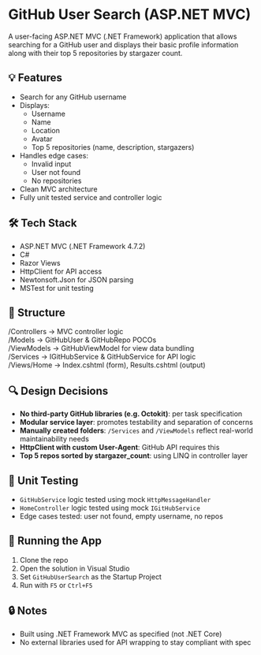 # GitHub User Search (ASP.NET MVC)

A user-facing ASP.NET MVC (.NET Framework) application that allows searching for a GitHub user and displays their basic profile information along with their top 5 repositories by stargazer count.

## 💡 Features

- Search for any GitHub username
- Displays:
  - Username
  - Name
  - Location
  - Avatar
  - Top 5 repositories (name, description, stargazers)
- Handles edge cases:
  - Invalid input
  - User not found
  - No repositories
- Clean MVC architecture
- Fully unit tested service and controller logic

## 🛠 Tech Stack

- ASP.NET MVC (.NET Framework 4.7.2)
- C#
- Razor Views
- HttpClient for API access
- Newtonsoft.Json for JSON parsing
- MSTest for unit testing

## 📁 Structure

/Controllers         → MVC controller logic  
/Models              → GitHubUser & GitHubRepo POCOs  
/ViewModels          → GitHubViewModel for view data bundling  
/Services            → IGitHubService & GitHubService for API logic  
/Views/Home          → Index.cshtml (form), Results.cshtml (output)

## 🔍 Design Decisions

- **No third-party GitHub libraries (e.g. Octokit)**: per task specification
- **Modular service layer**: promotes testability and separation of concerns
- **Manually created folders**: `/Services` and `/ViewModels` reflect real-world maintainability needs
- **HttpClient with custom User-Agent**: GitHub API requires this
- **Top 5 repos sorted by stargazer_count**: using LINQ in controller layer

## 🧪 Unit Testing

- `GitHubService` logic tested using mock `HttpMessageHandler`
- `HomeController` logic tested using mock `IGitHubService`
- Edge cases tested: user not found, empty username, no repos

## 🚀 Running the App

1. Clone the repo
2. Open the solution in Visual Studio
3. Set `GitHubUserSearch` as the Startup Project
4. Run with `F5` or `Ctrl+F5`

## 🔒 Notes

- Built using .NET Framework MVC as specified (not .NET Core)
- No external libraries used for API wrapping to stay compliant with spec
